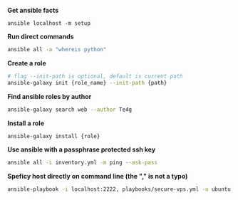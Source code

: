 **Get ansible facts**
```shell script
ansible localhost -m setup
```

**Run direct commands**
```bash
ansible all -a "whereis python"
```

**Create a role**
```bash
# flag --init-path is optional, default is current path
ansible-galaxy init {role_name} --init-path {path}
```

**Find ansible roles by author**
```bash
ansible-galaxy search web --author Te4g
```

**Install a role**
```bash
ansible-galaxy install {role}
```

**Use ansible with a passphrase protected ssh key**
```bash
ansible all -i inventory.yml -m ping --ask-pass
```

**Speficy host directly on command line (the "," is not a typo)**
```bash
ansible-playbook -i localhost:2222, playbooks/secure-vps.yml -u ubuntu --ask-become 
```
